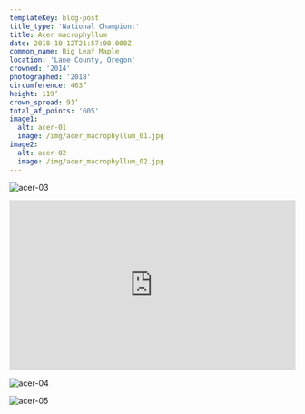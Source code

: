 ```yaml
---
templateKey: blog-post
title_type: 'National Champion:'
title: Acer macrophyllum
date: 2018-10-12T21:57:00.000Z
common_name: Big Leaf Maple
location: 'Lane County, Oregon'
crowned: '2014'
photographed: '2018'
circumference: 463”
height: 119’
crown_spread: 91’
total_af_points: '605'
image1:
  alt: acer-01
  image: /img/acer_macrophyllum_01.jpg
image2:
  alt: acer-02
  image: /img/acer_macrophyllum_02.jpg
---
```

![acer-03](/img/acer_macrophyllum_03.jpg "acer-03")

<iframe width="100%" height="300" scrolling="no" frameborder="no" allow="autoplay" src="https://w.soundcloud.com/player/?url=https%3A//api.soundcloud.com/tracks/606103896&color=%23ff5500&auto_play=false&hide_related=false&show_comments=true&show_user=true&show_reposts=false&show_teaser=true&visual=true"></iframe>

![acer-04](/img/acer_macrophyllum_04.jpg "acer-04")

![acer-05](/img/acer_macrophyllum_05.jpg "acer-05")
